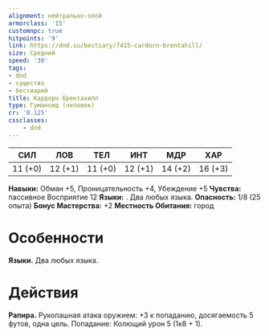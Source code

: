 ```yaml
---
alignment: нейтрально-злой
armorclass: '15'
customnpc: true
hitpoints: '9'
link: https://dnd.su/bestiary/7415-cardorn-brentahill/
size: Средний
speed: '30'
tags:
- dnd
- существо
- бестиарий
title: Кардорн Брентахилл
type: Гуманоид (человек)
cr: '0.125'
cssclasses:
    - dnd
---
```



| СИЛ | ЛОВ | ТЕЛ | ИНТ | МДР | ХАР |
|---|---|---|---|---|---|
| 11 (+0) | 12 (+1) | 11 (+0) | 12 (+1) | 14 (+2) | 16 (+3) |
**Навыки:** Обман +5, Проницательность +4, Убеждение +5
**Чувства:** пассивное Восприятие 12
**Языки:** . Два любых языка.
**Опасность:** 1/8 (25 опыта)
**Бонус Мастерства:** +2
**Местность Обитания:** город


# Особенности
**Языки.** Два любых языка.


# Действия
**Рапира.** Рукопашная атака оружием: +3 к попаданию, досягаемость 5 футов, одна цель. Попадание: Колющий урон 5 (1к8 + 1).